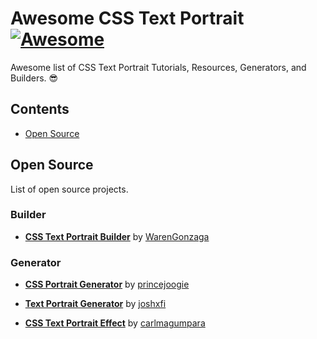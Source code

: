 # Awesome CSS Text Portrait [![Awesome](https://awesome.re/badge-flat.svg)](https://awesome.re)

Awesome list of CSS Text Portrait Tutorials, Resources, Generators, and Builders. 😎

## Contents

- [Open Source](#open-source)

## Open Source

List of open source projects.

### Builder

- **[CSS Text Portrait Builder](https://github.com/warengonzaga/css-text-portrait-builder)** by [WarenGonzaga](https://github.com/warengonzaga)

### Generator

- **[CSS Portrait Generator](https://github.com/princejoogie/css-portrait-gen)** by [princejoogie](https://github.com/princejoogie)
- **[Text Portrait Generator](https://github.com/joshxfi/text-portrait-generator)** by [joshxfi
](https://github.com/joshxfi)

- **[CSS Text Portrait Effect](https://github.com/carlmagumpara/portrait-image-text)** by [carlmagumpara](https://github.com/carlmagumpara)
